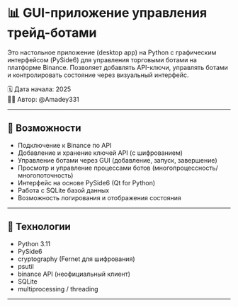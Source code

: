# 📊 GUI-приложение управления трейд-ботами

Это настольное приложение (desktop app) на Python с графическим интерфейсом (PySide6) для управления торговыми ботами на платформе Binance. Позволяет добавлять API-ключи, управлять ботами и контролировать состояние через визуальный интерфейс.

🗓️ Дата начала: 2025  
👨‍💻 Автор: @Amadey331

---

## 🚀 Возможности

- Подключение к Binance по API
- Добавление и хранение ключей API (с шифрованием)
- Управление ботами через GUI (добавление, запуск, завершение)
- Просмотр и управление процессами ботов (многопроцессность/многопоточность)
- Интерфейс на основе PySide6 (Qt for Python)
- Работа с SQLite базой данных
- Возможность логирования и отображения состояния

---

## 🧰 Технологии

- Python 3.11
- PySide6
- cryptography (Fernet для шифрования)
- psutil
- binance API (неофициальный клиент)
- SQLite
- multiprocessing / threading

---
